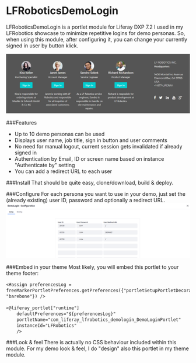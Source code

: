 # LFRoboticsDemoLogin

LFRoboticsDemoLogin is a portlet module for Liferay DXP 7.2 I used in my LFRobotics showcase to minimize repetitive logins for demo personas.
So, when using this module, after configuring it, you can change your currently signed in user by button klick.

![Demo Login portlet](/img/LFRoboticsDemoLogin.png)

###Features
* Up to 10 demo personas can be used
* Displays user name, job title, sign in button and user comments
* No need for manual logout, current session gets invalidated if already signed in
* Authentication by Email, ID or screen name based on instance "Authenticate by" setting
* You can add a redirect URL to each user

###Install
That should be quite easy, clone/download, build & deploy.

###Configure
For each persona you want to use in your demo, just set the (already existing) user ID, password and optionally a redirect URL.
![Demo Login configuration](/img/LFRoboticsDemoLoginConfig.png)

###Embed in your theme
Most likely, you will embed this portlet to your theme footer:
```
<#assign preferencesLog = freeMarkerPortletPreferences.getPreferences({"portletSetupPortletDecoratorId": "barebone"}) />

<@liferay_portlet["runtime"]
	defaultPreferences="${preferencesLog}"
	portletName="com_liferay_lfrobotics_demologin_DemoLoginPortlet"
	instanceId="LFRobotics"
	/>
```

###Look & feel
There is actually no CSS behaviour included within this module. For my demo look & feel, I do "design" also this portlet in my theme module.

